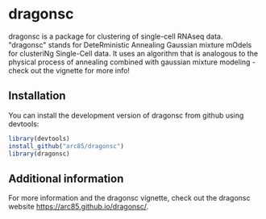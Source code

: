 # dragonsc

dragonsc is a package for clustering of single-cell RNAseq data. "dragonsc" stands for DeteRministic Annealing Gaussian mixture mOdels for clusteriNg Single-Cell data. It uses an algorithm that is analogous to the physical process of annealing combined with gaussian mixture modeling - check out the vignette for more info!

## Installation

You can install the development version of dragonsc from github using devtools:

``` r
library(devtools)
install_github("arc85/dragonsc")
library(dragonsc)
```

## Additional information

For more information and the dragonsc vignette, check out the dragonsc website <https://arc85.github.io/dragonsc/>.
